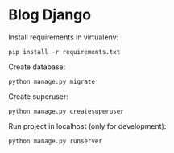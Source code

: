 # Blog Django
Install requirements in virtualenv:
```
pip install -r requirements.txt
```
Create database:
```
python manage.py migrate
```
Create superuser:
```
python manage.py createsuperuser
```
Run project in localhost (only for development):
```
python manage.py runserver
```

